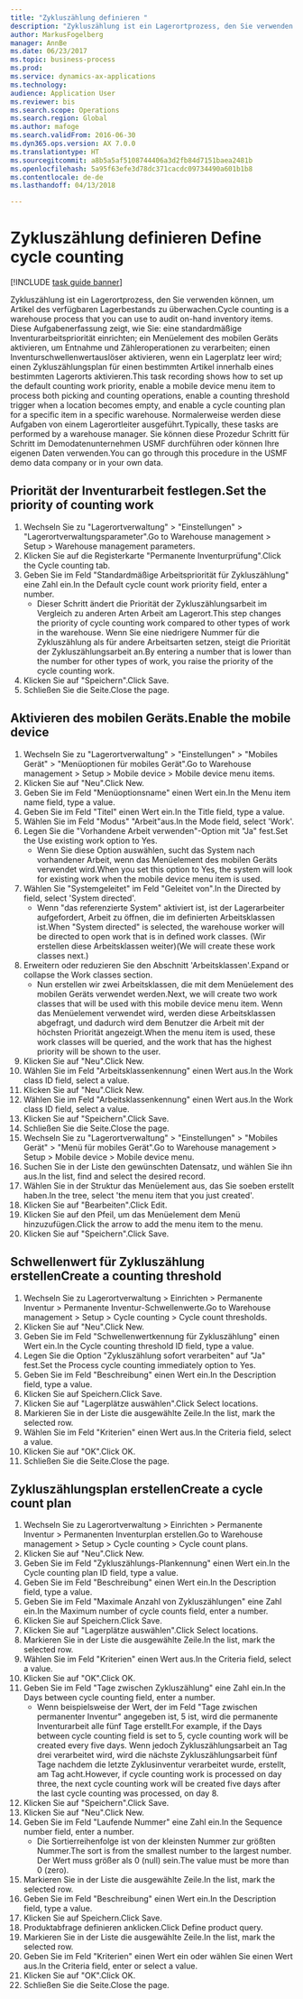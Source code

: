```yaml
--- 
title: "Zykluszählung definieren "
description: "Zykluszählung ist ein Lagerortprozess, den Sie verwenden können, um Artikel des verfügbaren Lagerbestands zu überwachen."
author: MarkusFogelberg
manager: AnnBe
ms.date: 06/23/2017
ms.topic: business-process
ms.prod: 
ms.service: dynamics-ax-applications
ms.technology: 
audience: Application User
ms.reviewer: bis
ms.search.scope: Operations
ms.search.region: Global
ms.author: mafoge
ms.search.validFrom: 2016-06-30
ms.dyn365.ops.version: AX 7.0.0
ms.translationtype: HT
ms.sourcegitcommit: a8b5a5af5108744406a3d2fb84d7151baea2481b
ms.openlocfilehash: 5a95f63efe3d78dc371cacdc09734490a601b1b8
ms.contentlocale: de-de
ms.lasthandoff: 04/13/2018

---
```

# <a name="define-cycle-counting"></a><span data-ttu-id="4c188-103">Zykluszählung definieren </span><span class="sxs-lookup"><span data-stu-id="4c188-103">Define cycle counting</span></span> 

[!INCLUDE [task guide banner](../../includes/task-guide-banner.md)]

<span data-ttu-id="4c188-104">Zykluszählung ist ein Lagerortprozess, den Sie verwenden können, um Artikel des verfügbaren Lagerbestands zu überwachen.</span><span class="sxs-lookup"><span data-stu-id="4c188-104">Cycle counting is a warehouse process that you can use to audit on-hand inventory items.</span></span> <span data-ttu-id="4c188-105">Diese Aufgabenerfassung zeigt, wie Sie: eine standardmäßige Inventurarbeitspriorität einrichten; ein Menüelement des mobilen Geräts aktivieren, um Entnahme und Zähleroperationen zu verarbeiten; einen Inventurschwellenwertauslöser aktivieren, wenn ein Lagerplatz leer wird; einen Zykluszählungsplan für einen bestimmten Artikel innerhalb eines bestimmten Lagerorts aktivieren.</span><span class="sxs-lookup"><span data-stu-id="4c188-105">This task recording shows how to set up the default counting work priority, enable a mobile device menu item to process both picking and counting operations, enable a counting threshold trigger when a location becomes empty, and enable a cycle counting plan for a specific item in a specific warehouse.</span></span> <span data-ttu-id="4c188-106">Normalerweise werden diese Aufgaben von einem Lagerortleiter ausgeführt.</span><span class="sxs-lookup"><span data-stu-id="4c188-106">Typically, these tasks are performed by a warehouse manager.</span></span> <span data-ttu-id="4c188-107">Sie können diese Prozedur Schritt für Schritt im Demodatenunternehmen USMF durchführen oder können Ihre eigenen Daten verwenden.</span><span class="sxs-lookup"><span data-stu-id="4c188-107">You can go through this procedure in the USMF demo data company or in your own data.</span></span>


## <a name="set-the-priority-of-counting-work"></a><span data-ttu-id="4c188-108">Priorität der Inventurarbeit festlegen.</span><span class="sxs-lookup"><span data-stu-id="4c188-108">Set the priority of counting work</span></span>
1. <span data-ttu-id="4c188-109">Wechseln Sie zu "Lagerortverwaltung" > "Einstellungen" > "Lagerortverwaltungsparameter".</span><span class="sxs-lookup"><span data-stu-id="4c188-109">Go to Warehouse management > Setup > Warehouse management parameters.</span></span>
2. <span data-ttu-id="4c188-110">Klicken Sie auf die Registerkarte "Permanente Inventurprüfung".</span><span class="sxs-lookup"><span data-stu-id="4c188-110">Click the Cycle counting tab.</span></span>
3. <span data-ttu-id="4c188-111">Geben Sie im Feld "Standardmäßige Arbeitspriorität für Zykluszählung" eine Zahl ein.</span><span class="sxs-lookup"><span data-stu-id="4c188-111">In the Default cycle count work priority field, enter a number.</span></span>
    * <span data-ttu-id="4c188-112">Dieser Schritt ändert die Priorität der Zykluszählungsarbeit im Vergleich zu anderen Arten Arbeit am Lagerort.</span><span class="sxs-lookup"><span data-stu-id="4c188-112">This step changes the priority of cycle counting work compared to other types of work in the warehouse.</span></span> <span data-ttu-id="4c188-113">Wenn Sie eine niedrigere Nummer für die Zykluszählung als für andere Arbeitsarten setzen, steigt die Priorität der Zykluszählungsarbeit an.</span><span class="sxs-lookup"><span data-stu-id="4c188-113">By entering a number that is lower than the number for other types of work, you raise the priority of the cycle counting work.</span></span>  
4. <span data-ttu-id="4c188-114">Klicken Sie auf "Speichern".</span><span class="sxs-lookup"><span data-stu-id="4c188-114">Click Save.</span></span>
5. <span data-ttu-id="4c188-115">Schließen Sie die Seite.</span><span class="sxs-lookup"><span data-stu-id="4c188-115">Close the page.</span></span>

## <a name="enable-the-mobile-device"></a><span data-ttu-id="4c188-116">Aktivieren des mobilen Geräts.</span><span class="sxs-lookup"><span data-stu-id="4c188-116">Enable the mobile device</span></span>
1. <span data-ttu-id="4c188-117">Wechseln Sie zu "Lagerortverwaltung" > "Einstellungen" > "Mobiles Gerät" > "Menüoptionen für mobiles Gerät".</span><span class="sxs-lookup"><span data-stu-id="4c188-117">Go to Warehouse management > Setup > Mobile device > Mobile device menu items.</span></span>
2. <span data-ttu-id="4c188-118">Klicken Sie auf "Neu".</span><span class="sxs-lookup"><span data-stu-id="4c188-118">Click New.</span></span>
3. <span data-ttu-id="4c188-119">Geben Sie im Feld "Menüoptionsname" einen Wert ein.</span><span class="sxs-lookup"><span data-stu-id="4c188-119">In the Menu item name field, type a value.</span></span>
4. <span data-ttu-id="4c188-120">Geben Sie im Feld "Titel" einen Wert ein.</span><span class="sxs-lookup"><span data-stu-id="4c188-120">In the Title field, type a value.</span></span>
5. <span data-ttu-id="4c188-121">Wählen Sie im Feld "Modus" "Arbeit"aus.</span><span class="sxs-lookup"><span data-stu-id="4c188-121">In the Mode field, select 'Work'.</span></span>
6. <span data-ttu-id="4c188-122">Legen Sie die "Vorhandene Arbeit verwenden"-Option mit "Ja" fest.</span><span class="sxs-lookup"><span data-stu-id="4c188-122">Set the Use existing work option to Yes.</span></span>
    * <span data-ttu-id="4c188-123">Wenn Sie diese Option auswählen, sucht das System nach vorhandener Arbeit, wenn das Menüelement des mobilen Geräts verwendet wird.</span><span class="sxs-lookup"><span data-stu-id="4c188-123">When you set this option to Yes, the system will look for existing work when the mobile device menu item is used.</span></span>  
7. <span data-ttu-id="4c188-124">Wählen Sie "Systemgeleitet" im Feld "Geleitet von".</span><span class="sxs-lookup"><span data-stu-id="4c188-124">In the Directed by field, select 'System directed'.</span></span>
    * <span data-ttu-id="4c188-125">Wenn "das referenzierte System" aktiviert ist, ist der Lagerarbeiter aufgefordert, Arbeit zu öffnen, die im definierten Arbeitsklassen ist.</span><span class="sxs-lookup"><span data-stu-id="4c188-125">When "System directed" is selected, the warehouse worker will be directed to open work that is in defined work classes.</span></span> <span data-ttu-id="4c188-126">(Wir erstellen diese Arbeitsklassen weiter)</span><span class="sxs-lookup"><span data-stu-id="4c188-126">(We will create these work classes next.)</span></span>  
8. <span data-ttu-id="4c188-127">Erweitern oder reduzieren Sie den Abschnitt 'Arbeitsklassen'.</span><span class="sxs-lookup"><span data-stu-id="4c188-127">Expand or collapse the Work classes section.</span></span>
    * <span data-ttu-id="4c188-128">Nun erstellen wir zwei Arbeitsklassen, die mit dem Menüelement des mobilen Geräts verwendet werden.</span><span class="sxs-lookup"><span data-stu-id="4c188-128">Next, we will create two work classes that will be used with this mobile device menu item.</span></span> <span data-ttu-id="4c188-129">Wenn das Menüelement verwendet wird, werden diese Arbeitsklassen abgefragt, und dadurch wird dem Benutzer die Arbeit mit der höchsten Priorität angezeigt.</span><span class="sxs-lookup"><span data-stu-id="4c188-129">When the menu item is used, these work classes will be queried, and the work that has the highest priority will be shown to the user.</span></span>  
9. <span data-ttu-id="4c188-130">Klicken Sie auf "Neu".</span><span class="sxs-lookup"><span data-stu-id="4c188-130">Click New.</span></span>
10. <span data-ttu-id="4c188-131">Wählen Sie im Feld "Arbeitsklassenkennung" einen Wert aus.</span><span class="sxs-lookup"><span data-stu-id="4c188-131">In the Work class ID field, select a value.</span></span>
11. <span data-ttu-id="4c188-132">Klicken Sie auf "Neu".</span><span class="sxs-lookup"><span data-stu-id="4c188-132">Click New.</span></span>
12. <span data-ttu-id="4c188-133">Wählen Sie im Feld "Arbeitsklassenkennung" einen Wert aus.</span><span class="sxs-lookup"><span data-stu-id="4c188-133">In the Work class ID field, select a value.</span></span>
13. <span data-ttu-id="4c188-134">Klicken Sie auf "Speichern".</span><span class="sxs-lookup"><span data-stu-id="4c188-134">Click Save.</span></span>
14. <span data-ttu-id="4c188-135">Schließen Sie die Seite.</span><span class="sxs-lookup"><span data-stu-id="4c188-135">Close the page.</span></span>
15. <span data-ttu-id="4c188-136">Wechseln Sie zu "Lagerortverwaltung" > "Einstellungen" > "Mobiles Gerät" > "Menü für mobiles Gerät".</span><span class="sxs-lookup"><span data-stu-id="4c188-136">Go to Warehouse management > Setup > Mobile device > Mobile device menu.</span></span>
16. <span data-ttu-id="4c188-137">Suchen Sie in der Liste den gewünschten Datensatz, und wählen Sie ihn aus.</span><span class="sxs-lookup"><span data-stu-id="4c188-137">In the list, find and select the desired record.</span></span>
17. <span data-ttu-id="4c188-138">Wählen Sie in der Struktur das Menüelement aus, das Sie soeben erstellt haben.</span><span class="sxs-lookup"><span data-stu-id="4c188-138">In the tree, select 'the menu item that you just created'.</span></span>
18. <span data-ttu-id="4c188-139">Klicken Sie auf "Bearbeiten".</span><span class="sxs-lookup"><span data-stu-id="4c188-139">Click Edit.</span></span>
19. <span data-ttu-id="4c188-140">Klicken Sie auf den Pfeil, um das Menüelement dem Menü hinzuzufügen.</span><span class="sxs-lookup"><span data-stu-id="4c188-140">Click the arrow to add the menu item to the menu.</span></span>
20. <span data-ttu-id="4c188-141">Klicken Sie auf "Speichern".</span><span class="sxs-lookup"><span data-stu-id="4c188-141">Click Save.</span></span>

## <a name="create-a-counting-threshold"></a><span data-ttu-id="4c188-142">Schwellenwert für Zykluszählung erstellen</span><span class="sxs-lookup"><span data-stu-id="4c188-142">Create a counting threshold</span></span>
1. <span data-ttu-id="4c188-143">Wechseln Sie zu Lagerortverwaltung > Einrichten > Permanente Inventur > Permanente Inventur-Schwellenwerte.</span><span class="sxs-lookup"><span data-stu-id="4c188-143">Go to Warehouse management > Setup > Cycle counting > Cycle count thresholds.</span></span>
2. <span data-ttu-id="4c188-144">Klicken Sie auf "Neu".</span><span class="sxs-lookup"><span data-stu-id="4c188-144">Click New.</span></span>
3. <span data-ttu-id="4c188-145">Geben Sie im Feld "Schwellenwertkennung für Zykluszählung" einen Wert ein.</span><span class="sxs-lookup"><span data-stu-id="4c188-145">In the Cycle counting threshold ID field, type a value.</span></span>
4. <span data-ttu-id="4c188-146">Legen Sie die Option "Zykluszählung sofort verarbeiten" auf "Ja" fest.</span><span class="sxs-lookup"><span data-stu-id="4c188-146">Set the Process cycle counting immediately option to Yes.</span></span>
5. <span data-ttu-id="4c188-147">Geben Sie im Feld "Beschreibung" einen Wert ein.</span><span class="sxs-lookup"><span data-stu-id="4c188-147">In the Description field, type a value.</span></span>
6. <span data-ttu-id="4c188-148">Klicken Sie auf Speichern.</span><span class="sxs-lookup"><span data-stu-id="4c188-148">Click Save.</span></span>
7. <span data-ttu-id="4c188-149">Klicken Sie auf "Lagerplätze auswählen".</span><span class="sxs-lookup"><span data-stu-id="4c188-149">Click Select locations.</span></span>
8. <span data-ttu-id="4c188-150">Markieren Sie in der Liste die ausgewählte Zeile.</span><span class="sxs-lookup"><span data-stu-id="4c188-150">In the list, mark the selected row.</span></span>
9. <span data-ttu-id="4c188-151">Wählen Sie im Feld "Kriterien" einen Wert aus.</span><span class="sxs-lookup"><span data-stu-id="4c188-151">In the Criteria field, select a value.</span></span>
10. <span data-ttu-id="4c188-152">Klicken Sie auf "OK".</span><span class="sxs-lookup"><span data-stu-id="4c188-152">Click OK.</span></span>
11. <span data-ttu-id="4c188-153">Schließen Sie die Seite.</span><span class="sxs-lookup"><span data-stu-id="4c188-153">Close the page.</span></span>

## <a name="create-a-cycle-count-plan"></a><span data-ttu-id="4c188-154">Zykluszählungsplan erstellen</span><span class="sxs-lookup"><span data-stu-id="4c188-154">Create a cycle count plan</span></span>
1. <span data-ttu-id="4c188-155">Wechseln Sie zu Lagerortverwaltung > Einrichten > Permanente Inventur > Permanenten Inventurplan erstellen.</span><span class="sxs-lookup"><span data-stu-id="4c188-155">Go to Warehouse management > Setup > Cycle counting > Cycle count plans.</span></span>
2. <span data-ttu-id="4c188-156">Klicken Sie auf "Neu".</span><span class="sxs-lookup"><span data-stu-id="4c188-156">Click New.</span></span>
3. <span data-ttu-id="4c188-157">Geben Sie im Feld "Zykluszählungs-Plankennung" einen Wert ein.</span><span class="sxs-lookup"><span data-stu-id="4c188-157">In the Cycle counting plan ID field, type a value.</span></span>
4. <span data-ttu-id="4c188-158">Geben Sie im Feld "Beschreibung" einen Wert ein.</span><span class="sxs-lookup"><span data-stu-id="4c188-158">In the Description field, type a value.</span></span>
5. <span data-ttu-id="4c188-159">Geben Sie im Feld "Maximale Anzahl von Zykluszählungen" eine Zahl ein.</span><span class="sxs-lookup"><span data-stu-id="4c188-159">In the Maximum number of cycle counts field, enter a number.</span></span>
6. <span data-ttu-id="4c188-160">Klicken Sie auf Speichern.</span><span class="sxs-lookup"><span data-stu-id="4c188-160">Click Save.</span></span>
7. <span data-ttu-id="4c188-161">Klicken Sie auf "Lagerplätze auswählen".</span><span class="sxs-lookup"><span data-stu-id="4c188-161">Click Select locations.</span></span>
8. <span data-ttu-id="4c188-162">Markieren Sie in der Liste die ausgewählte Zeile.</span><span class="sxs-lookup"><span data-stu-id="4c188-162">In the list, mark the selected row.</span></span>
9. <span data-ttu-id="4c188-163">Wählen Sie im Feld "Kriterien" einen Wert aus.</span><span class="sxs-lookup"><span data-stu-id="4c188-163">In the Criteria field, select a value.</span></span>
10. <span data-ttu-id="4c188-164">Klicken Sie auf "OK".</span><span class="sxs-lookup"><span data-stu-id="4c188-164">Click OK.</span></span>
11. <span data-ttu-id="4c188-165">Geben Sie im Feld "Tage zwischen Zykluszählung" eine Zahl ein.</span><span class="sxs-lookup"><span data-stu-id="4c188-165">In the Days between cycle counting field, enter a number.</span></span>
    * <span data-ttu-id="4c188-166">Wenn beispielsweise der Wert, der im Feld "Tage zwischen permanenter Inventur" angegeben ist, 5 ist, wird die permanente Inventurarbeit alle fünf Tage erstellt.</span><span class="sxs-lookup"><span data-stu-id="4c188-166">For example, if the Days between cycle counting field is set to 5, cycle counting work will be created every five days.</span></span> <span data-ttu-id="4c188-167">Wenn jedoch Zykluszählungsarbeit an Tag drei verarbeitet wird, wird die nächste Zykluszählungsarbeit fünf Tage nachdem die letzte Zyklusinventur verarbeitet wurde, erstellt, am Tag acht.</span><span class="sxs-lookup"><span data-stu-id="4c188-167">However, if cycle counting work is processed on day three, the next cycle counting work will be created five days after the last cycle counting was processed, on day 8.</span></span>  
12. <span data-ttu-id="4c188-168">Klicken Sie auf "Speichern".</span><span class="sxs-lookup"><span data-stu-id="4c188-168">Click Save.</span></span>
13. <span data-ttu-id="4c188-169">Klicken Sie auf "Neu".</span><span class="sxs-lookup"><span data-stu-id="4c188-169">Click New.</span></span>
14. <span data-ttu-id="4c188-170">Geben Sie im Feld "Laufende Nummer" eine Zahl ein.</span><span class="sxs-lookup"><span data-stu-id="4c188-170">In the Sequence number field, enter a number.</span></span>
    * <span data-ttu-id="4c188-171">Die Sortierreihenfolge ist von der kleinsten Nummer zur größten Nummer.</span><span class="sxs-lookup"><span data-stu-id="4c188-171">The sort is from the smallest number to the largest number.</span></span> <span data-ttu-id="4c188-172">Der Wert muss größer als 0 (null) sein.</span><span class="sxs-lookup"><span data-stu-id="4c188-172">The value must be more than 0 (zero).</span></span>  
15. <span data-ttu-id="4c188-173">Markieren Sie in der Liste die ausgewählte Zeile.</span><span class="sxs-lookup"><span data-stu-id="4c188-173">In the list, mark the selected row.</span></span>
16. <span data-ttu-id="4c188-174">Geben Sie im Feld "Beschreibung" einen Wert ein.</span><span class="sxs-lookup"><span data-stu-id="4c188-174">In the Description field, type a value.</span></span>
17. <span data-ttu-id="4c188-175">Klicken Sie auf Speichern.</span><span class="sxs-lookup"><span data-stu-id="4c188-175">Click Save.</span></span>
18. <span data-ttu-id="4c188-176">Produktabfrage definieren anklicken.</span><span class="sxs-lookup"><span data-stu-id="4c188-176">Click Define product query.</span></span>
19. <span data-ttu-id="4c188-177">Markieren Sie in der Liste die ausgewählte Zeile.</span><span class="sxs-lookup"><span data-stu-id="4c188-177">In the list, mark the selected row.</span></span>
20. <span data-ttu-id="4c188-178">Geben Sie im Feld "Kriterien" einen Wert ein oder wählen Sie einen Wert aus.</span><span class="sxs-lookup"><span data-stu-id="4c188-178">In the Criteria field, enter or select a value.</span></span>
21. <span data-ttu-id="4c188-179">Klicken Sie auf "OK".</span><span class="sxs-lookup"><span data-stu-id="4c188-179">Click OK.</span></span>
22. <span data-ttu-id="4c188-180">Schließen Sie die Seite.</span><span class="sxs-lookup"><span data-stu-id="4c188-180">Close the page.</span></span>


